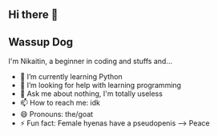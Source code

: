 ## Hi there 👋

## Wassup Dog
I'm Nikaitin, a beginner in coding and stuffs and...

- 🌱 I’m currently learning Python
- 🤔 I’m looking for help with learning programming
- 💬 Ask me about nothing, I'm totally useless
- 📫 How to reach me: idk
- 😄 Pronouns: the/goat
- ⚡ Fun fact: Female hyenas have a pseudopenis
--> Peace
